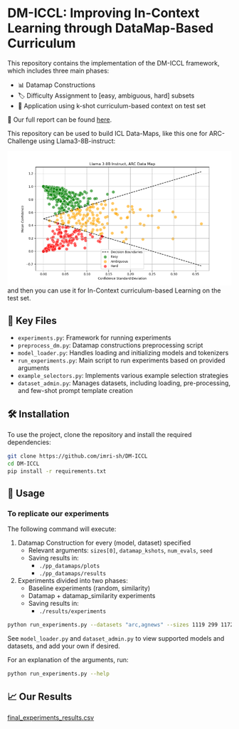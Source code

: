 # DM-ICCL: Improving In-Context Learning through DataMap-Based Curriculum

This repository contains the implementation of the DM-ICCL framework, which includes three main phases:
- 📊 Datamap Constructions 
- 🏷️ Difficulty Assignment to [easy, ambiguous, hard] subsets 
- 🚀 Application using k-shot curriculum-based context on test set

📑 Our full report can be found [here](https://github.com/imri-sh/DM-ICCL/blob/main/report.pdf).

This repository can be used to build ICL Data-Maps, like this one for ARC-Challenge using Llama3-8B-instruct:

![ARC-Challenge DataMap](pp_datamaps/plots/Llama%203%208B%20Instruct%20ARC-C%20Data%20Map.png)
and then you can use it for In-Context curriculum-based Learning on the test set.

## 📁 Key Files

- `experiments.py`: Framework for running experiments
- `preprocess_dm.py`: Datamap constructions preprocessing script
- `model_loader.py`: Handles loading and initializing models and tokenizers
- `run_experiments.py`: Main script to run experiments based on provided arguments
- `example_selectors.py`: Implements various example selection strategies
- `dataset_admin.py`: Manages datasets, including loading, pre-processing, and few-shot prompt template creation

## 🛠️ Installation

To use the project, clone the repository and install the required dependencies:

```bash
git clone https://github.com/imri-sh/DM-ICCL
cd DM-ICCL
pip install -r requirements.txt
```

## 🚀 Usage

### To replicate our experiments

The following command will execute:

1. Datamap Construction for every (model, dataset) specified
   - Relevant arguments: `sizes[0]`, `datamap_kshots`, `num_evals`, `seed`
   - Saving results in:
     - `./pp_datamaps/plots`
     - `./pp_datamaps/results`
2. Experiments divided into two phases:
   - Baseline experiments (random, similarity)
   - Datamap + datamap_similarity experiments
   - Saving results in:
     - `./results/experiments`

```bash
python run_experiments.py --datasets "arc,agnews" --sizes 1119 299 1172 --models "llama3_8b_instruct,llama_3_8b,phi3_5,gemma2_9b_instruct,gemma2_9b" --datamap_kshots 3 --num_evals 5 --kshots 0 3 --orders "E-A-H,E-H-A,A-E-H,A-H-E,H-E-A,H-A-E" --kshots_datamap_similarity "[[1, 2, 3], [3, 2, 1], [5, 1, 0], [4, 2, 0], [2, 4, 0], [0, 4, 2], [0, 2, 4], [2, 0, 4], [4, 0, 2], [6, 0, 0], [0, 6, 0], [0, 0, 6]]" --seed 42 --eval_test_set
```

See `model_loader.py` and `dataset_admin.py` to view supported models and datasets, and add your own if desired.

For an explanation of the arguments, run:

```bash
python run_experiments.py --help
```

## 📈 Our Results
[final_experiments_results.csv](https://github.com/imri-sh/ANLP-project/blob/main/final_experiments_results.csv)
